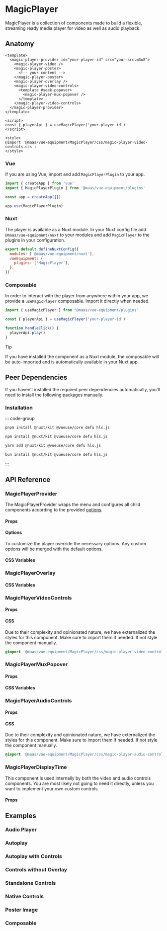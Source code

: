 # MagicPlayer

MagicPlayer is a collection of components made to build a flexible, streaming ready media player for video as well as audio playback.

<ComponentPreview src="./demo/DefaultDemo.vue" />

<!--@include: @/apps/docs/src/content/snippets/overview.md-->

## Anatomy

```vue
<template>
  <magic-player-provider id="your-player-id" src="your-src.m3u8">
    <magic-player-video />
    <magic-player-poster>
      <!-- your content -->
    </magic-player-poster>
    <magic-player-overlay />
    <magic-player-video-controls>
      <template #seek-popover>
        <magic-player-mux-popover />
      </template>
    </magic-player-video-controls>
  </magic-player-provider>
</template>

<script>
const { playerApi } = useMagicPlayer('your-player-id')
</script>

<style>
@import '@maas/vue-equipment/MagicPlayer/css/magic-player-video-controls.css';
</style>
```

<!--@include: @/apps/docs/src/content/snippets/overview.md-->

### Vue

If you are using Vue, import and add `MagicPlayerPlugin` to your app.

```js
import { createApp } from 'vue'
import { MagicPlayerPlugin } from '@maas/vue-equipment/plugins'

const app = createApp({})

app.use(MagicPlayerPlugin)
```

### Nuxt

The player is available as a Nuxt module. In your Nuxt config file add `@maas/vue-equipment/nuxt` to your modules and add `MagicPlayer` to the plugins in your configuration.

```js
export default defineNuxtConfig({
  modules: ['@maas/vue-equipment/nuxt'],
  vueEquipment: {
    plugins: ['MagicPlayer'],
  },
})
```

### Composable

In order to interact with the player from anywhere within your app, we provide a `useMagicPlayer` composable. Import it directly when needed.

```js
import { useMagicPlayer } from '@maas/vue-equipment/plugins'

const { playerApi } = useMagicPlayer('your-player-id')

function handleClick() {
  playerApi.play()
}
```

> [!TIP]
> If you have installed the component as a Nuxt module, the composable will be auto-imported and is automatically available in your Nuxt app.

## Peer Dependencies

If you haven’t installed the required peer dependencies automatically, you’ll need to install the following packages manually.

<ProseTable
  :columns="[
    { label: 'Package'},
  ]"
  :rows="[
    {
      items: [
        {
          label: '[@nuxt/kit](https://www.npmjs.com/package/@nuxt/kit)'
        }
      ]
    },
    {
      items: [
        {
          label: '[@vueuse/core](https://www.npmjs.com/package/@vueuse/core)'
        }
      ]
    },
    {
      items: [
        {
          label: '[defu](https://www.npmjs.com/package/defu)'
        }
      ]
    },
    {
      items: [
        {
          label: '[hls.js](https://www.npmjs.com/package/hls.js)'
        }
      ]
    }
  ]"
/>

### Installation

::: code-group

```sh [pnpm]
pnpm install @nuxt/kit @vueuse/core defu hls.js
```

```sh [npm]
npm install @nuxt/kit @vueuse/core defu hls.js
```

```sh [yarn]
yarn add @nuxt/kit @vueuse/core defu hls.js
```

```sh [bun]
bun install @nuxt/kit @vueuse/core defu hls.js
```

:::

## API Reference

### MagicPlayerProvider

The MagicPlayerProvider wraps the menu and configures all child components according to the provided [options](#options).

#### Props

<ProseTable 
  :columns="[
    { label: 'Prop' },
    { label: 'Type' },
    { label: 'Required' }
  ]"
  :rows="[
    {
      items: [
        {
          label: 'id',
          description: 'Providing an id is required. Can either be a string or a ref.'
        },
        {
          label: 'MaybeRef\<string\>',
          escape: true
        },
        {
          label: 'true'
        }
      ]
    },
    {
      items: [
        {
          label: 'options',
          description: 'Refer to the [options table](#options) for details.'
        },
        {
          label: 'MagicPlayerOptions'
        },
        {
          label: 'false'
        }
      ]
    },
  ]"
/>

#### Options

To customize the player override the necessary options. Any custom options will be merged with the default options.

<ProseTable 
  :columns="[
    { label: 'Option' },
    { label: 'Type' },
    { label: 'Default' }
  ]"
  :rows="[
    {
      items: [
        { 
          label: 'src',
          description: 'Can be a video file, a streaming link (.m3u8 or an audio file.'
        },
        { 
          label: 'string'
        },
        { 
          label: '–' 
        }
      ]
    },
    {
      items: [
        { 
          label: 'mode',
        },
        { 
          label: 'PlayerMode',
          description:  '\'audio\' | \'video\''
        },
        { 
          label: 'video'
        }
      ]
    },
    {
      items: [
        { 
          label: 'srcType',
          description: 'Set this to `hls` to enable straming links.'
        },
        { 
          label: 'string',
          description: '\'native\' | \'hls\'' 
        },
        { 
          label: 'native' 
        }
      ]
    },
    {
      items: [
        { 
          label: 'preload',
        },
        { 
          label: 'string',
          description: '\'auto\' | \'metadata\' | \'none\''
        },
        { 
          label: 'metadata' 
        }
      ]
    },
    {
      items: [
        { 
          label: 'autoplay',
        },
        { 
          label: 'boolean' 
        },
        { 
          label: 'false' 
        }
      ]
    },
    {
      items: [
        { 
          label: 'playback',
          description: 'Override how playback is managed in relation to the visibility inside the viewport and the window’s focus.'
        },
        { 
          label: 'string[]',
          description: '(\'viewport\' | \'window\')[]'
        },
        { 
          label: '[\'viewport\'] | [\'viewport\', \'window\']',
          description: 'Dependant on `options.mode`'
        }
      ]
    },
    {
      items: [
        { 
          label: 'loop',
          description: 'Ignored for players with type `audio`.'
        },
        { 
          label: 'boolean'
         },
        { 
          label: 'false'
        }
      ]
    },
    {
      items: [
        {
          label: 'transition.videoControls',
          description: 'Override the transition name of the video controls.'
        },
        { 
          label: 'string' 
        },
        { 
          label: 'magic-player-video-controls' 
        }
      ]
    },
    {
      items: [
        {
          label: 'transition.overlay',
          description: 'Override the transition name of the overlay icons.'
        },
        { 
          label: 'string' 
        },
        { 
          label: 'magic-player-overlay' 
        }
      ]
    }
  ]"
/>

#### CSS Variables

<ProseTable 
  :columns="[
    { label: 'Variable' },
    { label: 'Default' }
  ]"
  :rows="[
    {
      items: [
        { label: '--magic-player-provider-height' },
        { label: 'auto' }
      ]
    },
    {
      items: [
        { label: '--magic-player-provider-aspect-ratio' },
        { label: '16 / 9' }
      ]
    },
    {
      items: [
        { label: '--magic-player-provider-background' },
        { label: '#000' }
      ]
    }
  ]"
/>

### MagicPlayerOverlay

#### CSS Variables

<ProseTable 
  :columns="[
    { label: 'Variable' },
    { label: 'Default' }
  ]"
  :rows="[
    {
      items: [
        { label: '--magic-player-overlay-background' },
        { label: 'rgba(0, 0, 0, 0.3)' }
      ]
    },
    {
      items: [
        { label: '--magic-player-overlay-color' },
        { label: 'rgba(255, 255, 255, 1)' }
      ]
    },
    {
      items: [
        { label: '--magic-player-overlay-transition' },
        { label: 'opacity 300ms ease' }
      ]
    },
    {
      items: [
        { label: '--magic-player-overlay-button-size' },
        { label: '2.5rem' }
      ]
    }
  ]"
/>

### MagicPlayerVideoControls

#### Props

<ProseTable 
  :columns="[
    { label: 'Prop' },
    { label: 'Type' },
    { label: 'Required' }
  ]"
  :rows="[
    {
      items: [
        {
          label: 'id',
          description: 'Providing an id is optional. Neccessary if the controls are not nested inside `MagicPlayerProvider`.'
        },
        {
          label: 'MaybeRef\<string\>',
          escape: true
        },
        {
          label: 'false'
        }
      ]
    },
    {
      items: [
        {
          label: 'standalone',
          description: 'Set to true, if the component is not nested inside `MagicPlayerProvider`.'
        },
        {
          label: 'boolean'
        },
        {
          label: 'false'
        }
      ]
    },
    {
      items: [
        {
          label: 'transition',
          description: 'Override the [transition name](https://vuejs.org/guide/built-ins/transition#named-transitions).'
        },
        {
          label: 'boolean'
        },
        {
          label: 'false'
        }
      ]
    }
  ]"
/>

#### CSS

Due to their complexity and opinionated nature, we have externalized the styles for this component. Make sure to import them if needed. If not style the component manually.

```css
@import '@maas/vue-equipment/MagicPlayer/css/magic-player-video-controls.css';
```

### MagicPlayerMuxPopover

#### Props

<ProseTable 
  :columns="[
    { label: 'Prop' },
    { label: 'Type' },
    { label: 'Required' }
  ]"
  :rows="[
    {
      items: [
        {
          label: 'playbackId',
          'description': 'Neccessary if the ancestral `MagicPlayerVideoControls` component is set to `standalone`. '
        },
        { 
          label: 'string'
        },
        {
          label: 'false'
        }
      ]
    }
  ]"
/>

#### CSS Variables

<ProseTable 
  :columns="[
    { label: 'Variable' },
    { label: 'Default' }
  ]"
  :rows="[
    {
      items: [
        { label: '--magic-player-popover-border-radius' },
        { label: '0.25rem' }
      ]
    }
  ]"
/>

### MagicPlayerAudioControls

#### Props

<ProseTable 
  :columns="[
    { label: 'Prop' },
    { label: 'Type' },
    { label: 'Required' }
  ]"
  :rows="[
    {
      items: [
        {
          label: 'id',
          description: 'Providing an id is optional. Neccessary if the controls are not nested inside `MagicPlayerProvider`.'
        },
        {
          label: 'MaybeRef\<string\>',
          escape: true
        },
        {
          label: 'false'
        }
      ]
    }
  ]"
/>

#### CSS

Due to their complexity and opinionated nature, we have externalized the styles for this component. Make sure to import them if needed. If not style the component manually.

```css
@import '@maas/vue-equipment/MagicPlayer/css/magic-player-audio-controls.css';
```

### MagicPlayerDisplayTime

This component is used internally by both the video and audio controls components. You are most likely not going to need it directly, unless you want to implement your own custom controls.

#### Props

<ProseTable 
  :columns="[
    { label: 'Prop' },
    { label: 'Type' },
    { label: 'Required' }
  ]"
  :rows="[
    {
      items: [
        {
          label: 'type',
        },
        { 
          label: 'string',
          description: '\'current\' | \'remaining\' | \'duration\''
        },
        {
          label: 'false'
        }
      ]
    }
  ]"
/>

## Examples

### Audio Player

<component-preview src="./demo/AudioPlayerDemo.vue" />

### Autoplay

<component-preview src="./demo/AutoplayDemo.vue" />

### Autoplay with Controls

<component-preview src="./demo/AutoplayControlsDemo.vue" />

### Controls without Overlay

<component-preview src="./demo/OmitOverlayDemo.vue" />

### Standalone Controls

<component-preview src="./demo/StandaloneControlsDemo.vue" />

### Native Controls

<component-preview src="./demo/NativeControlsDemo.vue" />

### Poster Image

<component-preview src="./demo/ImagePosterDemo.vue" />

### Composable

<component-preview src="./demo/ComposableDemo.vue" />

